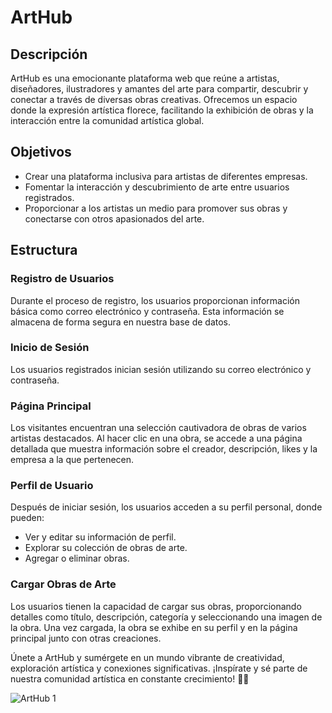# ArtHub

## Descripción

ArtHub es una emocionante plataforma web que reúne a artistas, diseñadores, ilustradores y amantes del arte para compartir, descubrir y conectar a través de diversas obras creativas. Ofrecemos un espacio donde la expresión artística florece, facilitando la exhibición de obras y la interacción entre la comunidad artística global.

## Objetivos

- Crear una plataforma inclusiva para artistas de diferentes empresas.
- Fomentar la interacción y descubrimiento de arte entre usuarios registrados.
- Proporcionar a los artistas un medio para promover sus obras y conectarse con otros apasionados del arte.

## Estructura

### Registro de Usuarios

Durante el proceso de registro, los usuarios proporcionan información básica como correo electrónico y contraseña. Esta información se almacena de forma segura en nuestra base de datos.

### Inicio de Sesión

Los usuarios registrados inician sesión utilizando su correo electrónico y contraseña.

### Página Principal

Los visitantes encuentran una selección cautivadora de obras de varios artistas destacados. Al hacer clic en una obra, se accede a una página detallada que muestra información sobre el creador, descripción, likes y la empresa a la que pertenecen.

### Perfil de Usuario

Después de iniciar sesión, los usuarios acceden a su perfil personal, donde pueden:

- Ver y editar su información de perfil.
- Explorar su colección de obras de arte.
- Agregar o eliminar obras.

### Cargar Obras de Arte

Los usuarios tienen la capacidad de cargar sus obras, proporcionando detalles como título, descripción, categoría y seleccionando una imagen de la obra. Una vez cargada, la obra se exhibe en su perfil y en la página principal junto con otras creaciones.

Únete a ArtHub y sumérgete en un mundo vibrante de creatividad, exploración artística y conexiones significativas. ¡Inspírate y sé parte de nuestra comunidad artística en constante crecimiento! 🎨✨

![ArtHub 1](fotosArtHub/)
